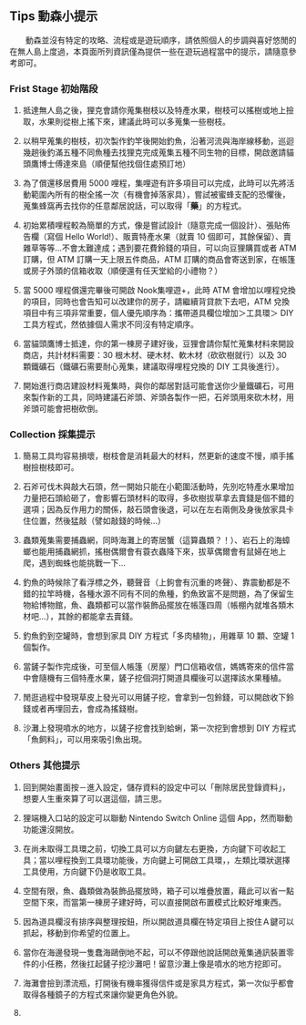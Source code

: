 ## Tips 動森小提示

　　動森並沒有特定的攻略、流程或是遊玩順序，請依照個人的步調與喜好悠閒的在無人島上度過，本頁面所列資訊僅為提供一些在遊玩過程當中的提示，請隨意參考即可。

### Frist Stage 初始階段

1. 抵達無人島之後，狸克會請你蒐集樹枝以及特產水果，樹枝可以搖樹或地上撿取，水果則從樹上搖下來，建議此時可以多蒐集一些樹枝。

2. 以稍早蒐集的樹枝，初次製作釣竿後開始釣魚，沿著河流與海岸線移動，巡迴幾趟後釣滿五種不同魚種去找狸克完成蒐集五種不同生物的目標，開啟邀請貓頭鷹博士傅達來島（順便幫他找個住處預訂地）

3. 為了償還移居費用 5000 哩程，集哩遊有許多項目可以完成，此時可以先將活動範圍內所有的樹全搖一次（有機會掉落家具），嘗試被蜜蜂支配的恐懼後，蒐集蜂窩再去找你的任意鄰居說話，可以取得「**藥**」的方程式。

4. 初始累積哩程較為簡單的方式，像是嘗試設計（隨意完成一個設計）、張貼佈告欄（寫個 Hello World!）、販賣特產水果（就賣 10 個即可，其餘保留）、賣雜草等等…不會太難達成；遇到要花費鈴錢的項目，可以向豆狸購買或者 ATM 訂購，但 ATM 訂購一天上限五件商品，ATM 訂購的商品會寄送到家，在帳篷或房子外頭的信箱收取（順便還有任天堂給的小禮物？）

5. 當 5000 哩程償還完畢後可開啟 Nook集哩遊+，此時 ATM 會增加以哩程兌換的項目，同時也會告知可以改建你的房子，請繼續背貸款下去吧，ATM 兌換項目中有三項非常重要，個人優先順序為：攜帶道具欄位增加＞工具環＞ DIY 工具方程式，然依據個人需求不同沒有特定順序。

6. 當貓頭鷹博士抵達，你的第一棟房子建好後，豆狸會請你幫忙蒐集材料來開設商店，共計材料需要：30 根木材、硬木材、軟木材（砍砍樹就行）以及 30 顆鐵礦石（鐵礦石需要耐心蒐集，建議取得哩程兌換的 DIY 工具後進行）。

7. 開始進行商店建設材料蒐集時，與你的鄰居對話可能會送你少量鐵礦石，可用來製作新的工具，同時建議石斧頭、斧頭各製作一把，石斧頭用來砍木材，用斧頭可能會把樹砍倒。

### Collection 採集提示

1. 簡易工具均容易損壞，樹枝會是消耗最大的材料，然更新的速度不慢，順手搖樹撿樹枝即可。

2. 石斧可伐木與敲大石頭，然一開始只能在小範圍活動時，先別吃特產水果增加力量把石頭給砸了，會影響石頭材料的取得，多砍樹拔草拿去賣錢是個不錯的選項；因為反作用力的關係，敲石頭會後退，可以在左右兩側及身後放家具卡住位置，然後猛敲（譬如敲錢的時候…）

3. 蟲類蒐集需要捕蟲網，同時海灘上的寄居蟹（這算蟲類？！）、岩石上的海蟑螂也能用捕蟲網抓，搖樹偶爾會有蓑衣蟲降下來，拔草偶爾會有鼠婦在地上爬，遇到蜘蛛也能挑戰一下…

4. 釣魚的時候除了看浮標之外，聽聲音（上鉤會有沉重的咚聲）、靠震動都是不錯的拉竿時機，各種水源不同有不同的魚種，釣魚致富不是問題，為了保留生物給博物館，魚、蟲類都可以當作裝飾品擺放在帳篷四周（帳棚內就堆各類木材吧…），其餘的都能拿去賣錢。

5. 釣魚釣到空罐時，會想到家具 DIY 方程式「多肉植物」，用雜草 10 顆、空罐 1 個製作。

6. 當鏟子製作完成後，可至個人帳篷（房屋）門口信箱收信，媽媽寄來的信件當中會隨機有三個特產水果，鏟子挖個洞打開道具欄後可以選擇該水果種植。

7. 閒逛過程中發現草皮上發光可以用鏟子挖，會拿到一包鈴錢，可以開啟收下鈴錢或者再埋回去，會成為搖錢樹。

8. 沙灘上發現噴水的地方，以鏟子挖會找到蛤蜊，第一次挖到會想到 DIY 方程式「魚飼料」，可以用來吸引魚出現。

### Others 其他提示

1. 回到開始畫面按－進入設定，儲存資料的設定中可以「刪除居民登錄資料」，想要人生重來算了可以選這個，請三思。

2. 狸端機入口站的設定可以聯動 Nintendo Switch Online 這個 App，然而聯動功能還沒開放。

3. 在尚未取得工具環之前，切換工具可以方向鍵左右更換，方向鍵下可收起工具；當以哩程換到工具環功能後，方向鍵上可開啟工具環，，左類比環狀選擇工具使用，方向鍵下仍是收取工具。

4. 空間有限，魚、蟲類做為裝飾品擺放時，箱子可以堆疊放置，藉此可以省一點空間下來，而當第一棟房子建好時，可以直接開啟布置模式比較好堆東西。

5. 因為道具欄沒有排序與整理按鈕，所以開啟道具欄在特定項目上按住Ａ鍵可以抓起，移動到你希望的位置上。

6. 當你在海邊發現一隻蠢海鷗倒地不起，可以不停跟他說話開啟蒐集通訊裝置零件的小任務，然後扛起鏟子挖沙灘吧！留意沙灘上像是噴水的地方挖即可。

7. 海灘會撿到漂流瓶，打開後有機率獲得信件或是家具方程式，第一次似乎都會取得各種鏡子的方程式來讓你變更角色外貌。

8. 
